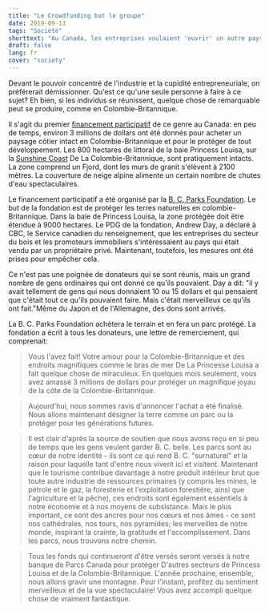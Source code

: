 ```yaml
---
title: "Le Crowdfunding bat le groupe"
date: 2019-09-13
tags: "Société"
shorttext: "Au Canada, les entreprises voulaient 'ouvrir' un autre paysage intact. Une collecte d'argent a réussi à empêcher cela."
draft: false
lang: fr
cover: "society"
---
```


Devant le pouvoir concentré de l'industrie et la cupidité entrepreneuriale, on préférerait démissionner. Qu'est ce qu'une seule personne à faire à ce sujet? Eh bien, si les individus se réunissent, quelque chose de remarquable peut se produire, comme en Colombie-Britannique.

Il s'agit du premier [financement participatif](https://bcparksfoundation.ca/projects/enhance/princess-louisa-inlet/ "Princess Louisa Inlet") de ce genre au Canada: en peu de temps, environ 3 millions de dollars ont été donnés pour acheter un paysage côtier intact en Colombie-Britannique et pour le protéger de tout développement. Les 800 hectares de littoral de la baie Princess Louisa, sur la [Sunshine Coast](https://sunshinecoastcanada.com/ "Sunshine Coast") De La Colombie-Britannique, sont pratiquement intacts. La zone comprend un Fjord, dont les murs de granit s'élèvent à 2100 mètres. La couverture de neige alpine alimente un certain nombre de chutes d'eau spectaculaires.

Le financement participatif a été organisé par la [B. C. Parks Foundation](https://bcparksfoundation.ca/ "BC Parks Foundation"). Le but de la fondation est de protéger les terres naturelles en colombie-Britannique. Dans la baie de Princess Louisa, la zone protégée doit être étendue à 9000 hectares. Le PDG de la fondation, Andrew Day, a déclaré à CBC, le Service canadien du renseignement, que les entreprises du secteur du bois et les promoteurs immobiliers s'intéressaient au pays qui était vendu par un propriétaire privé. Maintenant, toutefois, les mesures ont été prises pour empêcher cela.

Ce n'est pas une poignée de donateurs qui se sont réunis, mais un grand nombre de gens ordinaires qui ont donné ce qu'ils pouvaient. Day a dit: "il y avait tellement de gens qui nous donnaient 10 ou 15 dollars et qui pensaient que c'était tout ce qu'ils pouvaient faire. Mais c'était merveilleux ce qu'ils ont fait."Même du Japon et de l'Allemagne, des dons sont arrivés.

La B. C. Parks Foundation achètera le terrain et en fera un parc protégé. La fondation a écrit à tous les donateurs, une lettre de remerciement, qui comprenait:
 
> Vous l'avez fait! Votre amour pour la Colombie-Britannique et des endroits magnifiques comme le bras de mer De La Princesse Louisa a fait quelque chose de miraculeux. En quelques mois seulement, vous avez amassé 3 millions de dollars pour protéger un magnifique joyau de la côte de la Colombie-Britannique.

> Aujourd'hui, nous sommes ravis d'annoncer l'achat a été finalisé. Nous allons maintenant désigner la terre comme un parc ou la protéger pour les générations futures.  

> Il est clair d'après la source de soutien que nous avons reçu en si peu de temps que les gens veulent garder B. C. belle. Les parcs sont au cœur de notre identité - ils sont ce qui rend B. C. "surnaturel" et la raison pour laquelle tant d'entre nous vivent ici et visitent. Maintenant que le tourisme contribue davantage à notre produit intérieur brut que toute autre industrie de ressources primaires (y compris les mines, le pétrole et le gaz, la foresterie et l'exploitation forestière, ainsi que l'agriculture et la pêche), ces endroits sont également essentiels à notre économie et à nos moyens de subsistance. Mais le plus important, ce sont des ancres pour nos cœurs et nos âmes - ce sont nos cathédrales, nos tours, nos pyramides; les merveilles de notre monde, inspirant la crainte, la gratitude et l'accomplissement. Dans les parcs, nous trouvons notre chemin.

> Tous les fonds qui continueront d'être versés seront versés à notre banque de Parcs Canada pour protéger D'autres secteurs de Princess Louisa et de la Colombie-Britannique. L'année prochaine, ensemble, nous allons gravir une montagne. Pour l'instant, profitez du sentiment merveilleux et de la vue spectaculaire! Vous avez accompli quelque chose de vraiment fantastique.

